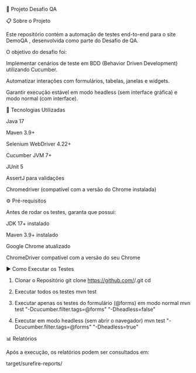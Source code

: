 📘 Projeto Desafio QA

📋 Sobre o Projeto

Este repositório contém a automação de testes end-to-end para o site DemoQA
, desenvolvida como parte do Desafio de QA.

O objetivo do desafio foi:

Implementar cenários de teste em BDD (Behavior Driven Development) utilizando Cucumber.

Automatizar interações com formulários, tabelas, janelas e widgets.

Garantir execução estável em modo headless (sem interface gráfica) e modo normal (com interface).

🚀 Tecnologias Utilizadas

Java 17

Maven 3.9+

Selenium WebDriver 4.22+

Cucumber JVM 7+

JUnit 5

AssertJ para validações

Chromedriver (compatível com a versão do Chrome instalada)

⚙️ Pré-requisitos

Antes de rodar os testes, garanta que possui:

JDK 17+
instalado

Maven 3.9+
instalado

Google Chrome
atualizado

ChromeDriver
compatível com a versão do seu Chrome

▶️ Como Executar os Testes
1. Clonar o Repositório
   git clone https://github.com/<seu-usuario>/<nome-do-repo>.git
   cd <nome-do-repo>

2. Executar todos os testes
   mvn test

3. Executar apenas os testes do formulário (@forms) em modo normal
   mvn test "-Dcucumber.filter.tags=@forms" "-Dheadless=false"

4. Executar em modo headless (sem abrir o navegador)
   mvn test "-Dcucumber.filter.tags=@forms" "-Dheadless=true"

📊 Relatórios

Após a execução, os relatórios podem ser consultados em:

target/surefire-reports/